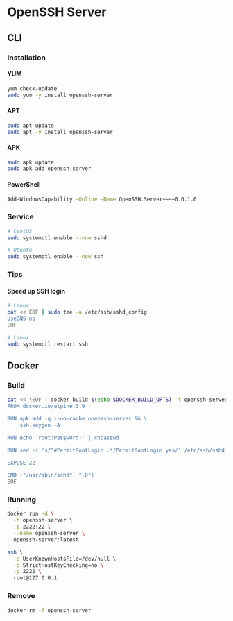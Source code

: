 # OpenSSH Server

## CLI

### Installation

#### YUM

```sh
yum check-update
sudo yum -y install openssh-server
```

#### APT

```sh
sudo apt update
sudo apt -y install openssh-server
```

#### APK

```sh
sudo apk update
sudo apk add openssh-server
```

<!-- #### Chocolatey

```sh
choco install -y mls-software-openssh
``` -->

#### PowerShell

```sh
Add-WindowsCapability -Online -Name OpenSSH.Server~~~~0.0.1.0
```

### Service

```sh
# CentOS
sudo systemctl enable --now sshd

# Ubuntu
sudo systemctl enable --now ssh
```

### Tips

#### Speed up SSH login

```sh
# Linux
cat << EOF | sudo tee -a /etc/ssh/sshd_config
UseDNS no
EOF
```

```sh
# Linux
sudo systemctl restart ssh
```

<!-- #### Listen Address

```sh
# Linux

sed #ListenAddress 0.0.0.0 /etc/ssh/sshd_config
```

```sh
# Linux
sudo systemctl restart ssh
``` -->

## Docker

### Build

```sh
cat << \EOF | docker build $(echo $DOCKER_BUILD_OPTS) -t openssh-server -
FROM docker.io/alpine:3.9

RUN apk add -q --no-cache openssh-server && \
    ssh-keygen -A

RUN echo 'root:Pa$$w0rd!' | chpasswd

RUN sed -i 's/^#PermitRootLogin .*/PermitRootLogin yes/' /etc/ssh/sshd_config

EXPOSE 22

CMD ["/usr/sbin/sshd", "-D"]
EOF
```

### Running

```sh
docker run -d \
  -h openssh-server \
  -p 2222:22 \
  --name openssh-server \
  openssh-server:latest
```

```sh
ssh \
  -o UserKnownHostsFile=/dev/null \
  -o StrictHostKeyChecking=no \
  -p 2222 \
  root@127.0.0.1
```

### Remove

```sh
docker rm -f openssh-server
```
